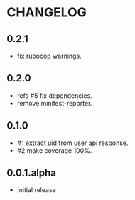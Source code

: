 # CHANGELOG

## 0.2.1

- fix rubocop warnings.

## 0.2.0

- refs #5 fix dependencies.
- remove minitest-reporter.

## 0.1.0

- #1 extract uid from user api response.
- #2 make coverage 100%.

## 0.0.1.alpha

- Initial release
